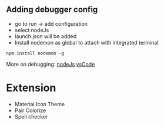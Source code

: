 ## Adding debugger config

- go to run -> add configuration
- select nodeJs
- launch.json will be added
- Install nodemon as global to attach with integrated terminal

```
npm install nodemon -g
```

More on debugging:
[nodeJs](https://nodejs.org/en/docs/guides/debugging-getting-started/)
[vsCode](https://code.visualstudio.com/docs/nodejs/nodejs-debugging)

# Extension

- Material Icon Theme
- Pair Colorize
- Spell checker
